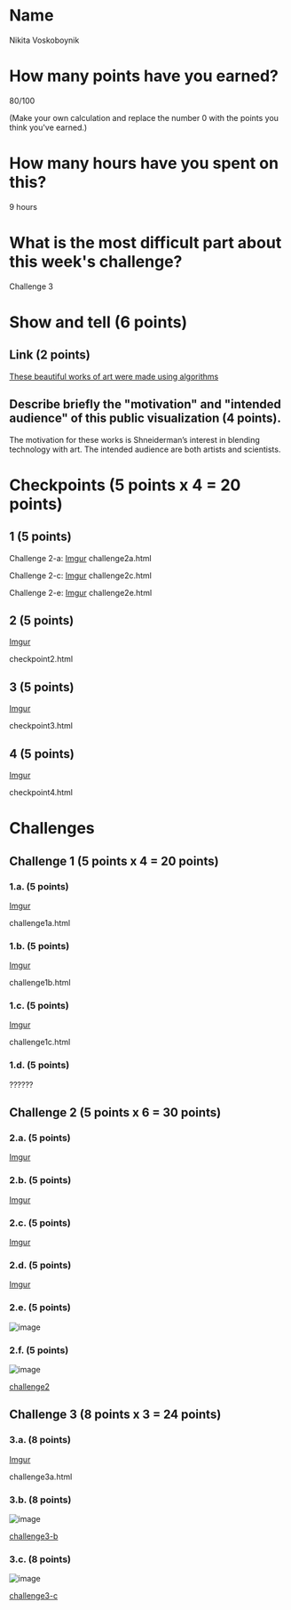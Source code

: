 # Name

Nikita Voskoboynik

# How many points have you earned?

80/100

(Make your own calculation and replace the number 0 with the points you think you've earned.)

# How many hours have you spent on this?

9 hours

# What is the most difficult part about this week's challenge?

Challenge 3

# Show and tell (6 points)

## Link (2 points)

[These beautiful works of art were made using algorithms](http://qz.com/278645/these-beautiful-works-of-art-were-made-using-algorithms/)

## Describe briefly the "motivation" and "intended audience" of this public visualization (4 points).

The motivation for these works is Shneiderman’s interest in blending technology with art. The intended audience are both artists and scientists.

# Checkpoints (5 points x 4 = 20 points)

## 1 (5 points)

Challenge 2-a: [Imgur](http://i.imgur.com/Z91cLVr.png)
		challenge2a.html

Challenge 2-c: [Imgur](http://i.imgur.com/AhKvLZ7.png)
		challenge2c.html

Challenge 2-e: [Imgur](http://i.imgur.com/s3IfGo8.png)
		challenge2e.html


## 2 (5 points)

[Imgur](http://i.imgur.com/tK9jpPu.png)

checkpoint2.html

## 3 (5 points)

[Imgur](http://i.imgur.com/KVqwFLu.png)

checkpoint3.html

## 4 (5 points)

[Imgur](http://i.imgur.com/4WSQwBC.png)

checkpoint4.html

# Challenges

## Challenge 1 (5 points x 4 = 20 points)

### 1.a. (5 points)

[Imgur](http://i.imgur.com/Uk4v5P2.png)

challenge1a.html

### 1.b. (5 points)

[Imgur](http://i.imgur.com/vTWlFXi.png)

challenge1b.html

### 1.c. (5 points)

[Imgur](http://i.imgur.com/9MtIiSx.png)

challenge1c.html

### 1.d. (5 points)

??????

## Challenge 2 (5 points x 6 = 30 points)

### 2.a. (5 points)

[Imgur](http://i.imgur.com/fpclz9E.png)

### 2.b. (5 points)

[Imgur](http://i.imgur.com/nq0Mj5W.png)

### 2.c. (5 points)

[Imgur](http://i.imgur.com/STNu54k.png)

### 2.d. (5 points)

[Imgur](http://i.imgur.com/PPr9Xnh.png)

### 2.e. (5 points)

![image](image.png?raw=true)

### 2.f. (5 points)

![image](image.png?raw=true)

[challenge2](checkpoint2.html)

## Challenge 3 (8 points x 3 = 24 points)

### 3.a. (8 points)

[Imgur](http://i.imgur.com/iHjqIb5.png)

challenge3a.html

### 3.b. (8 points)

![image](image.png?raw=true)

[challenge3-b](checkpoint3-b.html)

### 3.c. (8 points)

![image](image.png?raw=true)

[challenge3-c](checkpoint3-c.html)
